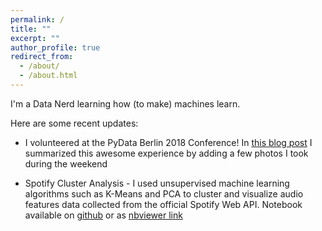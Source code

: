 ```yaml
---
permalink: /
title: ""
excerpt: ""
author_profile: true
redirect_from: 
  - /about/
  - /about.html
---
```


I'm a Data Nerd learning how (to make) machines learn.

Here are some recent updates:

- I volunteered at the PyData Berlin 2018 Conference! In [this blog post](https://tgel0.github.io/posts/2018/pydata-berlin-2018/) I summarized this awesome experience by adding a few photos I took during the weekend

- Spotify Cluster Analysis - I used unsupervised machine learning algorithms such as K-Means and PCA to cluster and visualize audio features data collected from the official Spotify Web API. Notebook available on [github](https://github.com/tgel0/data-science-portfolio/blob/master/Notebooks/SpotifyUnsupervised.ipynb) or as [nbviewer link](http://nbviewer.jupyter.org/github/tgel0/data-science-portfolio/blob/master/Notebooks/SpotifyUnsupervised.ipynb)
